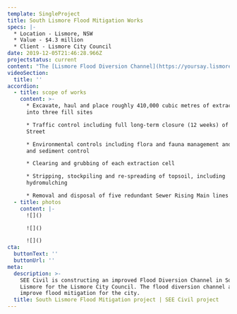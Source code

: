```yaml
---
template: SingleProject
title: South Lismore Flood Mitigation Works
specs: |-
  * Location - Lismore, NSW 
  * Value - $4.3 million 
  * Client - Lismore City Council
date: 2019-12-05T21:46:28.966Z
projectstatus: current
content: "The [Lismore Flood Diversion Channel](https://yoursay.lismore.nsw.gov.au/south-lismore-flood-mitigation-works) involves the excavation and placement of roughly 410,000m3 of material including, stripping and re-spreading of topsoil, revegetation works and the removal of existing Sewer Rising Mains.\r\n\nThe Lismore City Council has designed the flood diversion channel to provide flood mitigation to the city. Flood modelling undertaken in 2016 suggest the Flood Diversion Channel will reduce peak water levels in the CBD, North Lismore and South Lismore by as much as 100mm during a 1 in 100 year flood event.\n\nThe Diversion Channel will achieve this by: \n\n* Providing for a more even flow of floodwaters through the cross-section of the floodway \n* Reduce floodwater from Leycester Creek \n* Increase the cross-sectional area equivalent to the areas which abut the channel being excavated."
videoSection:
  title: ''
accordion:
  - title: scope of works
    content: >-
      * Excavate, haul and place roughly 410,000 cubic metres of extracted fill
      into three fill sites

      * Traffic control including full long-term closure (12 weeks) of Caniaba
      Street

      * Environmental controls including flora and fauna management and erosion
      and sediment control

      * Clearing and grubbing of each extraction cell

      * Stripping, stockpiling and re-spreading of topsoil, including
      hydromulching

      * Removal and disposal of five redundant Sewer Rising Main lines
  - title: photos
    content: |-
      ![]()

      ![]()

      ![]()
cta:
  buttonText: ''
  buttonUrl: ''
meta:
  description: >-
    SEE Civil is constructing an improved Flood Diversion Channel in South
    Lismore for the Lismore City Council. The flood diversion channel aims to
    improve flood mitigation for the city. 
  title: South Lismore Flood Mitigation project | SEE Civil project
---
```


